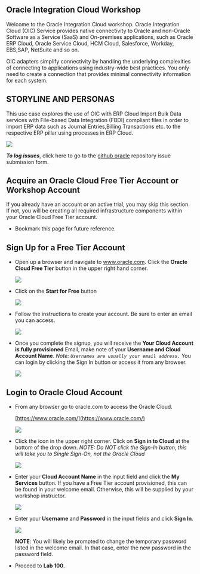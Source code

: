 ## Oracle Integration Cloud Workshop

Welcome to the Oracle Integration Cloud workshop. 
Oracle Integration Cloud (OIC) Service provides native connectivity to Oracle and non-Oracle Software as a Service (SaaS) and On-premises  applications, such as Oracle ERP Cloud, Oracle Service Cloud, HCM Cloud, Salesforce, Workday, EBS,SAP, NetSuite and so on. 

OIC adapters simplify connectivity by handling the underlying complexities of connecting to applications using industry-wide best practices. You only need to create a connection that provides minimal connectivity information for each system.


## STORYLINE AND PERSONAS
This use case explores the use of OIC with ERP Cloud Import Bulk Data services with File-based Data Integration (FBDI) compliant files in order to import ERP data such as Journal Entries,Billing Transactions etc. to the respective ERP pillar using processes in ERP Cloud.



![](./images/ReadME/ERPCloudIntegrationWithOIC.png " ")

***To log issues***, click here to go to the [github oracle](https://github.com/oracle/learning-library/issues/new) repository issue submission form.

## Acquire an Oracle Cloud Free Tier Account or Workshop Account

If you already have an account or an active trial, you may skip this section.  If not, you will be creating all required infrastructure components within your Oracle Cloud Free Tier account.

- Bookmark this page for future reference.

## Sign Up for a Free Tier Account

- Open up a browser and navigate to www.oracle.com. Click the **Oracle Cloud Free Tier** button in the upper right hand corner.

    ![](./images/ReadME/free-tier-account.png " ")

  

- Click on the **Start for Free** button

    ![](./images/ReadME/free-tier-account-2.png " ")

- Follow the instructions to create your account.  Be sure to enter an email you can access.  

  ![](./images/ReadME/free-tier-account-3.png " ")


- Once you complete the signup, you will receive the **Your Cloud Account is fully provisioned** Email, make note of your **Username and Cloud Account Name**.   *Note: `Usernames are usually your email address.`*  You can login by clicking the Sign In button or access it from any browser.

    ![](./images/ReadME/signup-email-provisioned.png " ")

## Login to Oracle Cloud Account

- From any browser go to oracle.com to access the Oracle Cloud.

    [https://www.oracle.com/](https://www.oracle.com/)

    ![](./images/ReadME/login-screen.png " ")

- Click the icon in the upper right corner.  Click on **Sign in to Cloud** at the bottom of the drop down.  *NOTE:  Do NOT click the Sign-In button, this will take you to Single Sign-On, not the Oracle Cloud*

    ![](./images/ReadME/signup.png " ")    

- Enter your **Cloud Account Name** in the input field and click the **My Services** button. If you have a Free Tier account provisioned, this can be found in your welcome email. Otherwise, this will be supplied by your workshop instructor.

    ![](./images/ReadME/login-tenancy.png " ")  

- Enter your **Username** and **Password** in the input fields and click **Sign In**.

    ![](./images/ReadME/cloud-login.png " ") 

  **NOTE**: You will likely be prompted to change the temporary password listed in the welcome email. In that case, enter the new password in the password field.

- Proceed to **Lab 100.**

 
